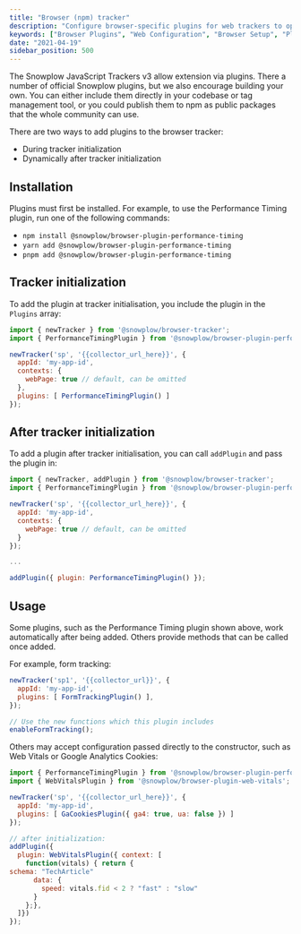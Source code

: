 ```yaml
---
title: "Browser (npm) tracker"
description: "Configure browser-specific plugins for web trackers to optimize behavioral event collection."
keywords: ["Browser Plugins", "Web Configuration", "Browser Setup", "Plugin Config", "Web Analytics", "Browser Features"]
date: "2021-04-19"
sidebar_position: 500
---
```


The Snowplow JavaScript Trackers v3 allow extension via plugins. There a number of official Snowplow plugins, but we also encourage building your own. You can either include them directly in your codebase or tag management tool, or you could publish them to npm as public packages that the whole community can use.

There are two ways to add plugins to the browser tracker:

- During tracker initialization
- Dynamically after tracker initialization

## Installation

Plugins must first be installed. For example, to use the Performance Timing plugin, run one of the following commands:

- `npm install @snowplow/browser-plugin-performance-timing`
- `yarn add @snowplow/browser-plugin-performance-timing`
- `pnpm add @snowplow/browser-plugin-performance-timing`

## Tracker initialization

To add the plugin at tracker initialisation, you include the plugin in the `Plugins` array:

```javascript
import { newTracker } from '@snowplow/browser-tracker';
import { PerformanceTimingPlugin } from '@snowplow/browser-plugin-performance-timing';

newTracker('sp', '{{collector_url_here}}', {
  appId: 'my-app-id',
  contexts: {
    webPage: true // default, can be omitted
  },
  plugins: [ PerformanceTimingPlugin() ]
});
```

## After tracker initialization

To add a plugin after tracker initialisation, you can call `addPlugin` and pass the plugin in:

```javascript
import { newTracker, addPlugin } from '@snowplow/browser-tracker';
import { PerformanceTimingPlugin } from '@snowplow/browser-plugin-performance-timing';

newTracker('sp', '{{collector_url_here}}', {
  appId: 'my-app-id',
  contexts: {
    webPage: true // default, can be omitted
  }
});

...

addPlugin({ plugin: PerformanceTimingPlugin() });
```

## Usage

Some plugins, such as the Performance Timing plugin shown above, work automatically after being added. Others provide methods that can be called once added.

For example, form tracking:

```javascript
newTracker('sp1', '{{collector_url}}', { 
  appId: 'my-app-id', 
  plugins: [ FormTrackingPlugin() ],
});

// Use the new functions which this plugin includes
enableFormTracking();
```

Others may accept configuration passed directly to the constructor, such as Web Vitals or Google Analytics Cookies:

```javascript
import { PerformanceTimingPlugin } from '@snowplow/browser-plugin-performance-timing';
import { WebVitalsPlugin } from '@snowplow/browser-plugin-web-vitals';

newTracker('sp', '{{collector_url_here}}', {
  appId: 'my-app-id',
  plugins: [ GaCookiesPlugin({ ga4: true, ua: false }) ]
});

// after initialization:
addPlugin({
  plugin: WebVitalsPlugin({ context: [
    function(vitals) { return {
schema: "TechArticle"
      data: {
        speed: vitals.fid < 2 ? "fast" : "slow"
      }
    };},
  ]})
});
```
